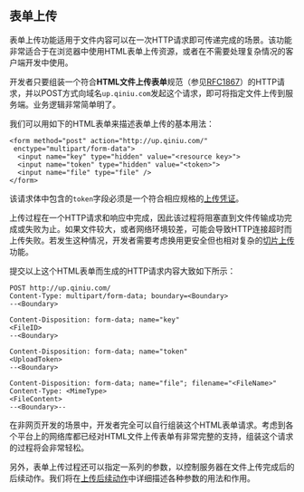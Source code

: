 <a name="form-upload"></a>
## 表单上传

表单上传功能适用于文件内容可以在一次HTTP请求即可传递完成的场景。该功能非常适合于在浏览器中使用HTML表单上传资源，或者在不需要处理复杂情况的客户端开发中使用。

开发者只要组装一个符合**HTML文件上传表单**规范（参见[RFC1867](http://www.ietf.org/rfc/rfc1867.txt)）的HTTP请求，并以POST方式向域名`up.qiniu.com`发起这个请求，即可将指定文件上传到服务端。业务逻辑非常简单明了。

我们可以用如下的HTML表单来描述表单上传的基本用法：

```
<form method="post" action="http://up.qiniu.com/"
 enctype="multipart/form-data">
  <input name="key" type="hidden" value="<resource key>">
  <input name="token" type="hidden" value="<token>">
  <input name="file" type="file" />
</form>
```

该请求体中包含的`token`字段必须是一个符合相应规格的[上传凭证]()。

上传过程在一个HTTP请求和响应中完成，因此该过程将阻塞直到文件传输成功完成或失败为止。如果文件较大，或者网络环境较差，可能会导致HTTP连接超时而上传失败。若发生这种情况，开发者需要考虑换用更安全但也相对复杂的[切片上传]()功能。

提交以上这个HTML表单而生成的HTTP请求内容大致如下所示：

```
POST http://up.qiniu.com/
Content-Type: multipart/form-data; boundary=<Boundary>
--<Boundary>

Content-Disposition: form-data; name="key"
<FileID>
--<Boundary>

Content-Disposition: form-data; name="token"
<UploadToken>
--<Boundary>

Content-Disposition: form-data; name="file"; filename="<FileName>"
Content-Type: <MimeType>
<FileContent>
--<Boundary>--
```

在非网页开发的场景中，开发者完全可以自行组装这个HTML表单请求。考虑到各个平台上的网络库都已经对HTML文件上传表单有非常完整的支持，组装这个请求的过程将会非常轻松。

另外，表单上传过程还可以指定一系列的参数，以控制服务器在文件上传完成后的后续动作。我们将在[上传后续动作]()中详细描述各种参数的用法和作用。
